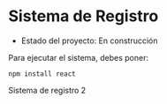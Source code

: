 <h1> Sistema de Registro </h1>

- Estado del proyecto: En construcción

Para ejecutar el sistema, debes poner: 

```npm install react```

Sistema de registro 2
